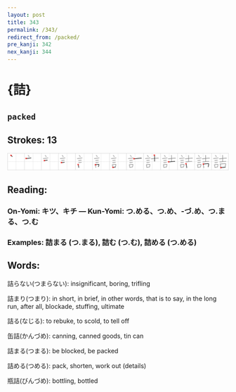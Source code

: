 ```yaml
---
layout: post
title: 343
permalink: /343/
redirect_from: /packed/
pre_kanji: 342
nex_kanji: 344
---
```


# {詰}

## `packed`

## Strokes: 13

<div class="stroke"><img src="../images/E8A9B0.png" /></div>

## Reading:

### On-Yomi: キツ、キチ &mdash; Kun-Yomi: つ.める、つ.め、-づ.め、つ.まる、つ.む

### Examples: 詰まる (つ.まる), 詰む (つ.む), 詰める (つ.める)

## Words:

詰らない(つまらない): insignificant, boring, trifling

詰まり(つまり): in short, in brief, in other words, that is to say, in the long run, after all, blockade, stuffing, ultimate

詰る(なじる): to rebuke, to scold, to tell off

缶詰(かんづめ): canning, canned goods, tin can

詰まる(つまる): be blocked, be packed

詰める(つめる): pack, shorten, work out (details)

瓶詰(びんづめ): bottling, bottled
